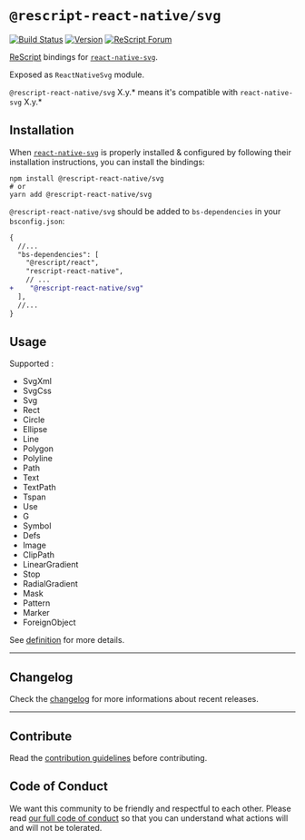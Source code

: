 # `@rescript-react-native/svg`

[![Build Status](https://github.com/rescript-react-native/svg/workflows/Build/badge.svg)](https://github.com/rescript-react-native/svg/actions)
[![Version](https://img.shields.io/npm/v/@rescript-react-native/svg.svg)](https://www.npmjs.com/@rescript-react-native/svg)
[![ReScript Forum](https://img.shields.io/discourse/posts?color=e6484f&label=ReScript%20Forum&server=https%3A%2F%2Fforum.rescript-lang.org)](https://forum.rescript-lang.org/)

[ReScript](https://rescript-lang.org) bindings for
[`react-native-svg`](https://github.com/react-native-community/react-native-svg).

Exposed as `ReactNativeSvg` module.

`@rescript-react-native/svg` X.y.\* means it's compatible with `react-native-svg`
X.y.\*

## Installation

When
[`react-native-svg`](https://github.com/react-native-community/react-native-svg)
is properly installed & configured by following their installation instructions,
you can install the bindings:

```console
npm install @rescript-react-native/svg
# or
yarn add @rescript-react-native/svg
```

`@rescript-react-native/svg` should be added to `bs-dependencies` in your
`bsconfig.json`:

```diff
{
  //...
  "bs-dependencies": [
    "@rescript/react",
    "rescript-react-native",
    // ...
+    "@rescript-react-native/svg"
  ],
  //...
}
```

## Usage

Supported :

- SvgXml
- SvgCss
- Svg
- Rect
- Circle
- Ellipse
- Line
- Polygon
- Polyline
- Path
- Text
- TextPath
- Tspan
- Use
- G
- Symbol
- Defs
- Image
- ClipPath
- LinearGradient
- Stop
- RadialGradient
- Mask
- Pattern
- Marker
- ForeignObject

See [definition](.src/ReactNativeSvg.re) for more details.

---

## Changelog

Check the [changelog](./CHANGELOG.md) for more informations about recent
releases.

---

## Contribute

Read the
[contribution guidelines](https://github.com/rescript-react-native/.github/blob/master/CONTRIBUTING.md)
before contributing.

## Code of Conduct

We want this community to be friendly and respectful to each other. Please read
[our full code of conduct](https://github.com/rescript-react-native/.github/blob/master/CODE_OF_CONDUCT.md)
so that you can understand what actions will and will not be tolerated.
